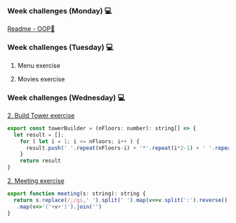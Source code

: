 ### Week challenges (Monday) 💻

[Readme - OOP🧿](https://github.com/21atalia/core-code-from-scratch-readme/blob/main/resources/OOP_glossary.md)

### Week challenges (Tuesday) 💻

1. Menu exercise

2. Movies exercise

### Week challenges (Wednesday) 💻

[2. Build Tower exercise](https://www.codewars.com/kata/576757b1df89ecf5bd00073b/train/typescript)

```js
export const towerBuilder = (nFloors: number): string[] => {
  let result = [];
    for ( let i = 1; i <= nFloors; i++ ) {
      result.push(' '.repeat(nFloors-i) + '*'.repeat(i*2-1) + ' '.repeat(nFloors-i))
    }
    return result
}
```

[2. Meeting exercise](https://www.codewars.com/kata/59df2f8f08c6cec835000012/train/typescript)

```js
export function meeting(s: string): string {
  return s.replace(/;/gi,' ').split(' ').map(v=>v.split(':').reverse().join(', ').toUpperCase()).sort()
   .map(v=>'('+v+')').join('')
}
```
